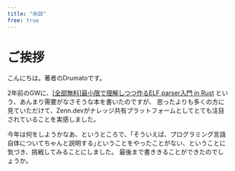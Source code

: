 ```yaml
---
title: "余談"
free: true
---
```


# ご挨拶

こんにちは。著者のDrumatoです。

2年前のGWに、[[全部無料]最小限で理解しつつ作るELF parser入門 in Rust](https://zenn.dev/books/afc3e00a4c7f1d) という、あんまり需要がなさそうな本を書いたのですが、
思ったよりも多くの方に見ていただけて、Zenn.devがナレッジ共有プラットフォームとしてとても注目されていることを実感しました。

今年は何をしようかなあ、というところで、｢そういえば、プログラミング言語自体についてちゃんと説明する｣ということをやったことがない、ということに気づき、挑戦してみることにしました。
最後まで書ききることができたのでしょうか。

